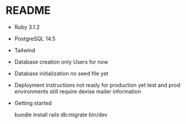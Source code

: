 # README

* Ruby 3.1.2

* PostgreSQL 14.5

* Tailwind

* Database creation
	only Users for now

* Database initialization
	no seed file yet

* Deployment instructions
	not ready for production yet
	test and prod environments still require devise mailer information

* Getting started
	
	bundle install
	rails db:migrate
	bin/dev